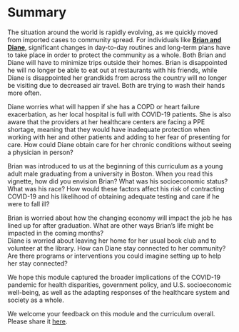 # Summary

The situation around the world is rapidly evolving, as we quickly moved from imported cases to community spread. For individuals like [**Brian and Diane**](https://curriculum.covidstudentresponse.org/curriculum-overview/cases), significant changes in day-to-day routines and long-term plans have to take place in order to protect the community as a whole. Both Brian and Diane will have to minimize trips outside their homes. Brian is disappointed he will no longer be able to eat out at restaurants with his friends, while Diane is disappointed her grandkids from across the country will no longer be visiting due to decreased air travel. Both are trying to wash their hands more often. 

Diane worries what will happen if she has a COPD or heart failure exacerbation, as her local hospital is full with COVID-19 patients. She is also aware that the providers at her healthcare centers are facing a PPE shortage, meaning that they would have inadequate protection when working with her and other patients and adding to her fear of presenting for care. How could Diane obtain care for her chronic conditions without seeing a physician in person? 

Brian was introduced to us at the beginning of this curriculum as a young adult male graduating from a university in Boston. When you read this vignette, how did you envision Brian? What was his socioeconomic status? What was his race? How would these factors affect his risk of contracting COVID-19 and his likelihood of obtaining adequate testing and care if he were to fall ill?

Brian is worried about how the changing economy will impact the job he has lined up for after graduation. What are other ways Brian’s life might be impacted in the coming months?  
Diane is worried about leaving her home for her usual book club and to volunteer at the library. How can Diane stay connected to her community? Are there programs or interventions you could imagine setting up to help her stay connected?

We hope this module captured the broader implications of the COVID-19 pandemic  for health disparities, government policy, and U.S. socioeconomic well-being, as well as the adapting responses of the healthcare system and society as a whole.

We welcome your feedback on this module and the curriculum overall. Please share it [here](https://docs.google.com/forms/d/e/1FAIpQLSdZGYWkx5AVaYUIxCwvQmI75Vu6jVOHkinhDHr_XbrQq4WMTg/viewform).

